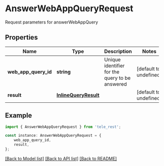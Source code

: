 # AnswerWebAppQueryRequest

Request parameters for answerWebAppQuery

## Properties

Name | Type | Description | Notes
------------ | ------------- | ------------- | -------------
**web_app_query_id** | **string** | Unique identifier for the query to be answered | [default to undefined]
**result** | [**InlineQueryResult**](InlineQueryResult.md) |  | [default to undefined]

## Example

```typescript
import { AnswerWebAppQueryRequest } from 'tele_rest';

const instance: AnswerWebAppQueryRequest = {
    web_app_query_id,
    result,
};
```

[[Back to Model list]](../README.md#documentation-for-models) [[Back to API list]](../README.md#documentation-for-api-endpoints) [[Back to README]](../README.md)
